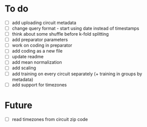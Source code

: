 # To do
- [ ] add uploading circuit metadata
- [ ] change query format - start using date instead of timestamps
- [ ] think about some shuffle before k-fold splitting
- [ ] add preparator parameters
- [ ] work on coding in preparator
- [ ] add coding as a new file
- [ ] update readme
- [ ] add mean normalization
- [ ] add scaling
- [ ] add training on every circuit separately (+ training in groups by metadata)
- [ ] add support for timezones

# Future
- [ ] read timezones from circuit zip code